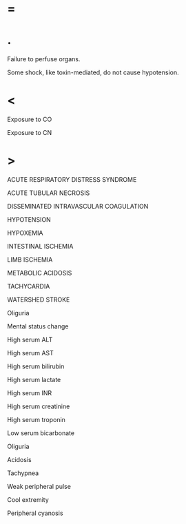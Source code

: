# =

# .

Failure to perfuse organs.

Some shock, like toxin-mediated, do not cause hypotension.

# <

Exposure to CO

Exposure to CN

# >

ACUTE RESPIRATORY DISTRESS SYNDROME

ACUTE TUBULAR NECROSIS

DISSEMINATED INTRAVASCULAR COAGULATION

HYPOTENSION

HYPOXEMIA

INTESTINAL ISCHEMIA

LIMB ISCHEMIA

METABOLIC ACIDOSIS

TACHYCARDIA

WATERSHED STROKE

Oliguria

Mental status change

High serum ALT

High serum AST

High serum bilirubin

High serum lactate

High serum INR

High serum creatinine

High serum troponin

Low serum bicarbonate

Oliguria

Acidosis

Tachypnea

Weak peripheral pulse

Cool extremity

Peripheral cyanosis
